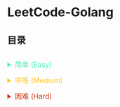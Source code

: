 # LeetCode-Golang

## 目录

<style>
    .sum {
        font-size: 16px;
        padding-top: 12px;
        cursor: pointer;
        user-select: none;
    }
</style>

<!-- ===============简单=============== -->
<details>
<summary class="sum" style="color: #4bf1b4;">简单 (Easy)</summary>
<ul>
    <li>1. <a href="./easy/Two_Sum/Two_Sum.go">两数之和(Two Sum)</a></li>
    <li>35. <a href="./easy/Search_Insert_Position/Search_Insert_Position.go">搜索插入位置(Search Insert Position)</a></li>
</ul>
</details>

<!-- ===============中等=============== -->
<details>
<summary class="sum" style="color: #ffc52f;">中等 (Medium)</summary>
<ul>
    <li>2. <a href="./medium/Add_Two_Numbers/Add_Two_Numbers.go">两数相加(Add Two Numbers)</a></li>
</ul>
</details>

<!-- ===============困难=============== -->
<details>
<summary class="sum" style="color: #d23918;">困难 (Hard)</summary>
<ul>
</ul>
</details>
